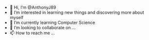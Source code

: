 - 👋 Hi, I’m @AnthonyJ89
- 👀 I’m interested in learning new things and discovering more about myself
- 🌱 I’m currently learning Computer Science
- 💞️ I’m looking to collaborate on ...
- 📫 How to reach me ...

<!---
AnthonyJ89/AnthonyJ89 is a ✨ special ✨ repository because its `README.md` (this file) appears on your GitHub profile.
You can click the Preview link to take a look at your changes.
--->
